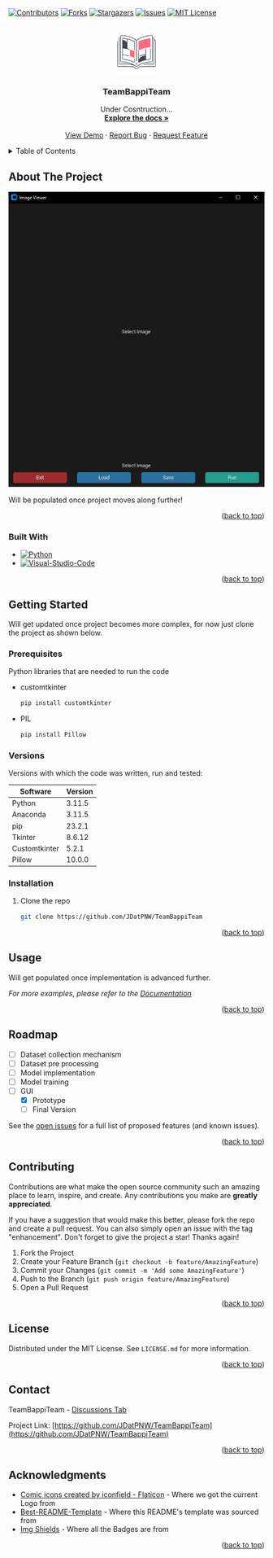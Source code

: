 <!-- Improved compatibility of back to top link: See: https://github.com/othneildrew/Best-README-Template/pull/73 -->
<a name="readme-top"></a>
<!--
*** Thanks for checking out the Best-README-Template. If you have a suggestion
*** that would make this better, please fork the repo and create a pull request
*** or simply open an issue with the tag "enhancement".
*** Don't forget to give the project a star!
*** Thanks again! Now go create something AMAZING! :D
-->



<!-- PROJECT SHIELDS -->
<!--
*** I'm using markdown "reference style" links for readability.
*** Reference links are enclosed in brackets [ ] instead of parentheses ( ).
*** See the bottom of this document for the declaration of the reference variables
*** for contributors-url, forks-url, etc. This is an optional, concise syntax you may use.
*** https://www.markdownguide.org/basic-syntax/#reference-style-links
-->
[![Contributors][contributors-shield]][contributors-url]
[![Forks][forks-shield]][forks-url]
[![Stargazers][stars-shield]][stars-url]
[![Issues][issues-shield]][issues-url]
[![MIT License][license-shield]][license-url]



<!-- PROJECT LOGO -->
<br />
<div align="center">
  <a href="https://github.com/JDatPNW/TeamBappiTeam">
    <img src="images/logo.png" alt="Logo" width="80" height="80">
  </a>

<h3 align="center">TeamBappiTeam</h3>

  <p align="center">
    Under Cosntruction...
    <br />
    <a href="https://github.com/JDatPNW/TeamBappiTeam"><strong>Explore the docs »</strong></a>
    <br />
    <br />
    <a href="https://github.com/JDatPNW/TeamBappiTeam">View Demo</a>
    ·
    <a href="https://github.com/JDatPNW/TeamBappiTeam/issues">Report Bug</a>
    ·
    <a href="https://github.com/JDatPNW/TeamBappiTeam/issues">Request Feature</a>
  </p>
</div>



<!-- TABLE OF CONTENTS -->
<details>
  <summary>Table of Contents</summary>
  <ol>
    <li>
      <a href="#about-the-project">About The Project</a>
      <ul>
        <li><a href="#built-with">Built With</a></li>
      </ul>
    </li>
    <li>
      <a href="#getting-started">Getting Started</a>
      <ul>
        <li><a href="#prerequisites">Prerequisites</a></li>
        <li><a href="#installation">Installation</a></li>
        <li><a href="#versions">Versions</a></li>
      </ul>
    </li>
    <li><a href="#usage">Usage</a></li>
    <li><a href="#roadmap">Roadmap</a></li>
    <li><a href="#contributing">Contributing</a></li>
    <li><a href="#license">License</a></li>
    <li><a href="#contact">Contact</a></li>
    <li><a href="#acknowledgments">Acknowledgments</a></li>
  </ol>
</details>



<!-- ABOUT THE PROJECT -->
## About The Project

[![TeamBappiTeam Name Screen Shot][product-screenshot]](https://github.com/JDatPNW/TeamBappiTeam)

Will be populated once project moves along further!

<p align="right">(<a href="#readme-top">back to top</a>)</p>



### Built With

* [![Python][Python]][Python-url]
* [![Visual-Studio-Code][Visual-Studio-Code]][Visual-Studio-Code-url]

<p align="right">(<a href="#readme-top">back to top</a>)</p>



<!-- GETTING STARTED -->
## Getting Started

Will get updated once project becomes more complex, for now just clone the project as shown below.

### Prerequisites

Python libraries that are needed to run the code
* customtkinter
  ```sh
  pip install customtkinter
  ```
* PIL
  ```sh
  pip install Pillow
  ```

### Versions

Versions with which the code was written, run and tested:

| Software      	| Version 	|
|---------------	|---------	|
| Python        	| 3.11.5  	|
| Anaconda      	| 3.11.5  	|
| pip           	| 23.2.1  	|
| Tkinter       	| 8.6.12  	|
| Customtkinter 	| 5.2.1   	|
| Pillow        	| 10.0.0  	|


### Installation

1. Clone the repo
   ```sh
   git clone https://github.com/JDatPNW/TeamBappiTeam
   ```

<p align="right">(<a href="#readme-top">back to top</a>)</p>



<!-- USAGE EXAMPLES -->
## Usage

Will get populated once implementation is advanced further.

_For more examples, please refer to the [Documentation](https://github.com/JDatPNW/TeamBappiTeam/wiki)_

<p align="right">(<a href="#readme-top">back to top</a>)</p>



<!-- ROADMAP -->
## Roadmap

- [ ] Dataset collection mechanism
- [ ] Dataset pre processing
- [ ] Model implementation
- [ ] Model training
- [ ] GUI
    - [x] Prototype
    - [ ] Final Version

See the [open issues](https://github.com/JDatPNW/TeamBappiTeam/issues?q=is%3Aopen+is%3Aissue) for a full list of proposed features (and known issues).

<p align="right">(<a href="#readme-top">back to top</a>)</p>



<!-- CONTRIBUTING -->
## Contributing

Contributions are what make the open source community such an amazing place to learn, inspire, and create. Any contributions you make are **greatly appreciated**.

If you have a suggestion that would make this better, please fork the repo and create a pull request. You can also simply open an issue with the tag "enhancement".
Don't forget to give the project a star! Thanks again!

1. Fork the Project
2. Create your Feature Branch (`git checkout -b feature/AmazingFeature`)
3. Commit your Changes (`git commit -m 'Add some AmazingFeature'`)
4. Push to the Branch (`git push origin feature/AmazingFeature`)
5. Open a Pull Request

<p align="right">(<a href="#readme-top">back to top</a>)</p>



<!-- LICENSE -->
## License

Distributed under the MIT License. See `LICENSE.md` for more information.

<p align="right">(<a href="#readme-top">back to top</a>)</p>



<!-- CONTACT -->
## Contact

TeamBappiTeam - [Discussions Tab](https://github.com/JDatPNW/TeamBappiTeam/discussions)

Project Link: [https://github.com/JDatPNW/TeamBappiTeam](https://github.com/JDatPNW/TeamBappiTeam)

<p align="right">(<a href="#readme-top">back to top</a>)</p>



<!-- ACKNOWLEDGMENTS -->
## Acknowledgments

* [Comic icons created by iconfield - Flaticon](https://www.flaticon.com/free-icons/comic) - Where we got the current Logo from
* [Best-README-Template](https://github.com/othneildrew/Best-README-Template) - Where this README's template was sourced from
* [Img Shields](https://shields.io) - Where all the Badges are from

<p align="right">(<a href="#readme-top">back to top</a>)</p>



<!-- MARKDOWN LINKS & IMAGES -->
<!-- https://www.markdownguide.org/basic-syntax/#reference-style-links -->
[contributors-shield]: https://img.shields.io/github/contributors/JDatPNW/TeamBappiTeam.svg?style=for-the-badge
[contributors-url]: https://github.com/JDatPNW/TeamBappiTeam/graphs/contributors
[forks-shield]: https://img.shields.io/github/forks/JDatPNW/TeamBappiTeam.svg?style=for-the-badge
[forks-url]: https://github.com/JDatPNW/TeamBappiTeam/network/members
[stars-shield]: https://img.shields.io/github/stars/JDatPNW/TeamBappiTeam.svg?style=for-the-badge
[stars-url]: https://github.com/JDatPNW/TeamBappiTeam/stargazers
[issues-shield]: https://img.shields.io/github/issues/JDatPNW/TeamBappiTeam.svg?style=for-the-badge
[issues-url]: https://github.com/JDatPNW/TeamBappiTeam/issues
[license-shield]: https://img.shields.io/github/license/JDatPNW/TeamBappiTeam.svg?style=for-the-badge
[license-url]: https://github.com/JDatPNW/TeamBappiTeam/blob/master/LICENSE.md
[product-screenshot]: images/screenshot.png
[Python]: https://img.shields.io/badge/python-3670A0?style=for-the-badge&logo=python&logoColor=ffdd54
[Python-url]: https://www.python.org/
[Visual-Studio-Code]: https://img.shields.io/badge/Visual%20Studio%20Code-0078d7.svg?style=for-the-badge&logo=visual-studio-code&logoColor=white
[Visual-Studio-Code-url]: https://code.visualstudio.com/